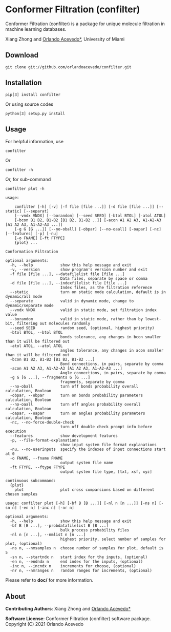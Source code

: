 # Conformer Filtration (confilter)

Conformer Filtration (confilter) is a package for unique molecule filtration in machine learning databases.


Xiang Zhong and [Orlando Acevedo*](https://web.as.miami.edu/chemistrylabs/acevedogroup/research.html), University of Miami


## Download

```
git clone git://github.com/orlandoacevedo/confilter.git
```

## Installation

```
pip[3] install confilter
```

Or using source codes

```
python[3] setup.py install
```

## Usage

For helpful information, use

```
confilter
```

Or

```
confilter -h
```

Or, for sub-command

```
confilter plot -h
```

```
usage:

    confilter [-h] [-v] [-f file [file ...]] [-d file [file ...]] [--static] [--separat]
    [--vndx VNDX] [--borandom] [--seed SEED] [-btol BTOL] [-atol ATOL]
    [-bcon B1 B2, B1-B2 [B1 B2, B1-B2 ..]] [-acon A1 A2 A3, A1-A2-A3 [A1 A2 A3, A1-A2-A3 ...]]
    [-g G [G ...]] [--no-oball] [-obpar] [--no-oaall] [-oapar] [-nc] [--features] [-p] [-nu]
    [-o FNAME] [-ft FTYPE]
    {plot} ...

Conformation Filtration

optional arguments:
  -h, --help            show this help message and exit
  -v, --version         show program's version number and exit
  -f file [file ...], --datafilelist file [file ...]
                        Data files, separate by space or comma
  -d file [file ...], --indexfilelist file [file ...]
                        Index files, as the filtration reference
  --static              turn on static mode calculation, default is in dynamic/all mode
  --separate            valid in dynamic mode, change to dynamic/separate mode
  --vndx VNDX           valid in static mode, set filtration index value
  --borandom            valid in static mode, rather than by lowest-bit, filtering out molecules randomly
  --seed SEED           random seed, (optional, highest priority)
  -btol BTOL, --btol BTOL
                        bonds tolerance, any changes in bcon smaller than it will be filtered out
  -atol ATOL, --atol ATOL
                        angles tolerance, any changes in acon smaller than it will be filtered out
  -bcon B1 B2, B1-B2 [B1 B2, B1-B2 ...]
                        Bond connections, in pairs, separate by comma
  -acon A1 A2 A3, A1-A2-A3 [A1 A2 A3, A1-A2-A3 ...]
                        Angle connections, in pairs, separate by comma
  -g G [G ...], --fragments G [G ...]
                        fragments, separate by comma
  --no-oball            turn off bonds probability overall calculation, Boolean
  -obpar, --obpar       turn on bonds probability parameters calculation, Boolean
  --no-oaall            turn off angles probability overall calculation, Boolean
  -oapar, --oapar       turn on angles probability parameters calculation, Boolean
  -nc, --no-force-double-check
                        turn off double check prompt info before execution
  --features            show development features
  -p, --file-format-explanations
                        show input system file format explanations
  -nu, --no-userinputs  specify the indexes of input connections start at 0
  -o FNAME, --fname FNAME
                        output system file name
  -ft FTYPE, --ftype FTYPE
                        output system file type, [txt, xsf, xyz]

continuous subcommand:
  {plot}
    plot                plot cross comparsions based on different chosen samples
```

```
usage: confilter plot [-h] [-bf B [B ...]] [-nl n [n ...]] [-ns n] [-sn n] [-en n] [-inc n] [-nr n]

optional arguments:
  -h, --help            show this help message and exit
  -bf B [B ...], --probdatafilelist B [B ...]
                        bulk process probability files
  -nl n [n ...], --nmlist n [n ...]
                        highest priority, select number of samples for plot, (optional)
  -ns n, --nmsamples n  choose number of samples for plot, default is 5
  -sn n, --startndx n   start index for the inputs, (optional)
  -en n, --endndx n     end index for the inputs, (optional)
  -inc n, --incndx n    increments for choose, (optional)
  -nr n, --nmranges n   random ranges for increments, (optional)
```

Please refer to **doc/** for more information.

## About

**Contributing Authors**: Xiang Zhong and [Orlando Acevedo*](https://web.as.miami.edu/chemistrylabs/acevedogroup/research.html)

**Software License**:
Conformer Filtration (confilter) software package.
Copyright (C) 2021  Orlando Acevedo


